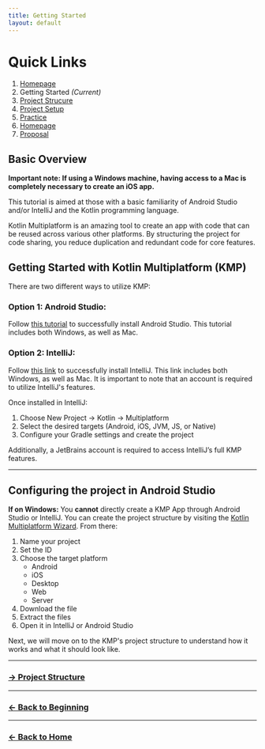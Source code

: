 ```yaml
---
title: Getting Started
layout: default
---
```


# Quick Links
1. [Homepage](./tutorial/tutorial.md)
2. Getting Started *(Current)*
3. [Project Strucure](./projectStructure.md)
4. [Project Setup](./setup.md)
5. [Practice](./practice.md)
6. [Homepage](../index.md)
7. [Proposal](../proposal.md)

## Basic Overview

**Important note: If using a Windows machine, having access to a Mac is completely necessary to create an iOS app.**

This tutorial is aimed at those with a basic familiarity of Android Studio and/or IntelliJ and the Kotlin programming language.

Kotlin Multiplatform is an amazing tool to create an app with code that can be reused across various other platforms. By structuring the project for code sharing, you reduce duplication and redundant code for core features.

## Getting Started with Kotlin Multiplatform (KMP)
There are two different ways to utilize KMP:

### Option 1: Android Studio:

Follow [this tutorial](https://developer.android.com/studio/install) to successfully install Android Studio. This tutorial includes both Windows, as well as Mac. 

### Option 2: IntelliJ:
Follow [this link](https://www.jetbrains.com/help/idea/installation-guide.html) to successfully install IntelliJ. This link includes both Windows, as well as Mac. It is important to note that an account is required to utilize IntelliJ's features.

Once installed in IntelliJ:
1. Choose New Project → Kotlin → Multiplatform
2. Select the desired targets (Android, iOS, JVM, JS, or Native)
3. Configure your Gradle settings and create the project

Additionally, a JetBrains account is required to access IntelliJ’s full KMP features.

---

## Configuring the project in Android Studio
**If on Windows:**
You **cannot** directly create a KMP App through Android Studio or IntelliJ. You can create the project structure by visiting the [Kotlin Multiplatform Wizard](https://kmp.jetbrains.com/?android=true&ios=true&iosui=compose&includeTests=true). From there:

1. Name your project
2. Set the ID
3. Choose the target platform
    - Android
    - iOS
    - Desktop
    - Web
    - Server
4. Download the file
5. Extract the files
6. Open it in IntelliJ or Android Studio

Next, we will move on to the KMP's project structure to understand how it works and what it should look like. 

---

### [-> Project Structure](./projectStructure.md)

---

### [<- Back to Beginning](./tutorial.md)


---

### [<- Back to Home](../index.md)
